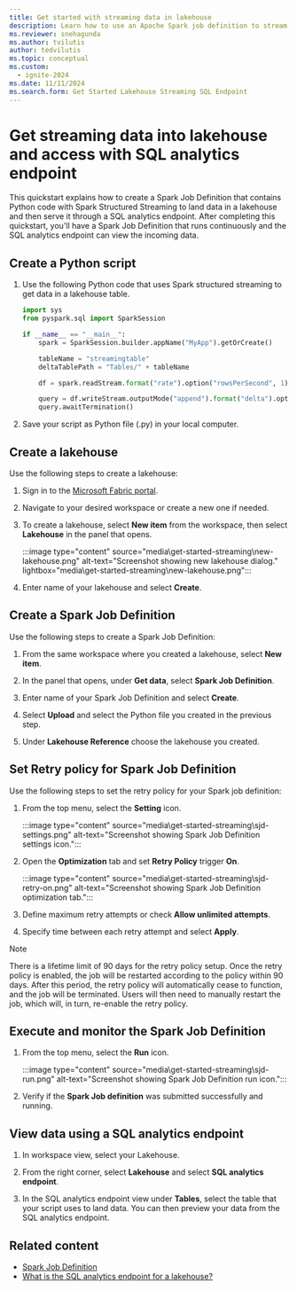 ```yaml
---
title: Get started with streaming data in lakehouse
description: Learn how to use an Apache Spark job definition to stream data into your lakehouse and then serve it through a SQL analytics endpoint.
ms.reviewer: snehagunda
ms.author: tvilutis
author: tedvilutis
ms.topic: conceptual
ms.custom:
  - ignite-2024
ms.date: 11/11/2024
ms.search.form: Get Started Lakehouse Streaming SQL Endpoint
---
```


# Get streaming data into lakehouse and access with SQL analytics endpoint

This quickstart explains how to create a Spark Job Definition that contains Python code with Spark Structured Streaming to land data in a lakehouse and then serve it through a SQL analytics endpoint. After completing this quickstart, you'll have a Spark Job Definition that runs continuously and the SQL analytics endpoint can view the incoming data.

## Create a Python script

1. Use the following Python code that uses Spark structured streaming to get data in a lakehouse table.

   ```python
   import sys
   from pyspark.sql import SparkSession
   
   if __name__ == "__main__":
       spark = SparkSession.builder.appName("MyApp").getOrCreate()
   
       tableName = "streamingtable"
       deltaTablePath = "Tables/" + tableName
   
       df = spark.readStream.format("rate").option("rowsPerSecond", 1).load()

       query = df.writeStream.outputMode("append").format("delta").option("path", deltaTablePath).option("checkpointLocation", deltaTablePath + "/checkpoint").start()
       query.awaitTermination()
   ```

1. Save your script as Python file (.py) in your local computer.

## Create a lakehouse

Use the following steps to create a lakehouse:

1. Sign in to the [Microsoft Fabric portal](https://app.fabric.microsoft.com).

1. Navigate to your desired workspace or create a new one if needed.

1. To create a lakehouse, select **New item** from the workspace, then select **Lakehouse** in the panel that opens.

   :::image type="content" source="media\get-started-streaming\new-lakehouse.png" alt-text="Screenshot showing new lakehouse dialog." lightbox="media\get-started-streaming\new-lakehouse.png":::

1. Enter name of your lakehouse and select **Create**.

## Create a Spark Job Definition

Use the following steps to create a Spark Job Definition:

1. From the same workspace where you created a lakehouse, select **New item**.

1. In the panel that opens, under **Get data**, select **Spark Job Definition**.

1. Enter name of your Spark Job Definition and select **Create**.

1. Select **Upload** and select the Python file you created in the previous step.

1. Under **Lakehouse Reference** choose the lakehouse you created.

## Set Retry policy for Spark Job Definition

Use the following steps to set the retry policy for your Spark job definition:

1. From the top menu, select the **Setting** icon.

   :::image type="content" source="media\get-started-streaming\sjd-settings.png" alt-text="Screenshot showing Spark Job Definition settings icon.":::

1. Open the **Optimization** tab and set **Retry Policy** trigger **On**.

   :::image type="content" source="media\get-started-streaming\sjd-retry-on.png" alt-text="Screenshot showing Spark Job Definition optimization tab.":::

1. Define maximum retry attempts or check **Allow unlimited attempts**.

1. Specify time between each retry attempt and select **Apply**.

> [!NOTE]
> There is a lifetime limit of 90 days for the retry policy setup. Once the retry policy is enabled, the job will be restarted according to the policy within 90 days. After this period, the retry policy will automatically cease to function, and the job will be terminated. Users will then need to manually restart the job, which will, in turn, re-enable the retry policy.

## Execute and monitor the Spark Job Definition

1. From the top menu, select the **Run** icon.

   :::image type="content" source="media\get-started-streaming\sjd-run.png" alt-text="Screenshot showing Spark Job Definition run icon.":::

1. Verify if the **Spark Job definition** was submitted successfully and running.

## View data using a SQL analytics endpoint

1. In workspace view, select your Lakehouse.

1. From the right corner, select **Lakehouse** and select **SQL analytics endpoint**.

1. In the SQL analytics endpoint view under **Tables**, select the table that your script uses to land data. You can then preview your data from the SQL analytics endpoint.

## Related content

- [Spark Job Definition](spark-job-definition.md)
- [What is the SQL analytics endpoint for a lakehouse?](lakehouse-sql-analytics-endpoint.md)
